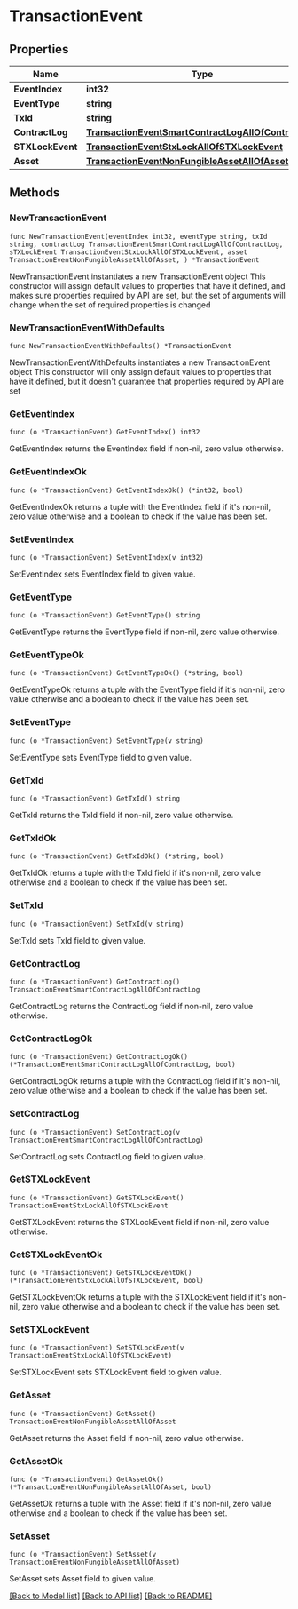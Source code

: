 # TransactionEvent

## Properties

Name | Type | Description | Notes
------------ | ------------- | ------------- | -------------
**EventIndex** | **int32** |  | 
**EventType** | **string** |  | 
**TxId** | **string** |  | 
**ContractLog** | [**TransactionEventSmartContractLogAllOfContractLog**](TransactionEventSmartContractLogAllOfContractLog.md) |  | 
**STXLockEvent** | [**TransactionEventStxLockAllOfSTXLockEvent**](TransactionEventStxLockAllOfSTXLockEvent.md) |  | 
**Asset** | [**TransactionEventNonFungibleAssetAllOfAsset**](TransactionEventNonFungibleAssetAllOfAsset.md) |  | 

## Methods

### NewTransactionEvent

`func NewTransactionEvent(eventIndex int32, eventType string, txId string, contractLog TransactionEventSmartContractLogAllOfContractLog, sTXLockEvent TransactionEventStxLockAllOfSTXLockEvent, asset TransactionEventNonFungibleAssetAllOfAsset, ) *TransactionEvent`

NewTransactionEvent instantiates a new TransactionEvent object
This constructor will assign default values to properties that have it defined,
and makes sure properties required by API are set, but the set of arguments
will change when the set of required properties is changed

### NewTransactionEventWithDefaults

`func NewTransactionEventWithDefaults() *TransactionEvent`

NewTransactionEventWithDefaults instantiates a new TransactionEvent object
This constructor will only assign default values to properties that have it defined,
but it doesn't guarantee that properties required by API are set

### GetEventIndex

`func (o *TransactionEvent) GetEventIndex() int32`

GetEventIndex returns the EventIndex field if non-nil, zero value otherwise.

### GetEventIndexOk

`func (o *TransactionEvent) GetEventIndexOk() (*int32, bool)`

GetEventIndexOk returns a tuple with the EventIndex field if it's non-nil, zero value otherwise
and a boolean to check if the value has been set.

### SetEventIndex

`func (o *TransactionEvent) SetEventIndex(v int32)`

SetEventIndex sets EventIndex field to given value.


### GetEventType

`func (o *TransactionEvent) GetEventType() string`

GetEventType returns the EventType field if non-nil, zero value otherwise.

### GetEventTypeOk

`func (o *TransactionEvent) GetEventTypeOk() (*string, bool)`

GetEventTypeOk returns a tuple with the EventType field if it's non-nil, zero value otherwise
and a boolean to check if the value has been set.

### SetEventType

`func (o *TransactionEvent) SetEventType(v string)`

SetEventType sets EventType field to given value.


### GetTxId

`func (o *TransactionEvent) GetTxId() string`

GetTxId returns the TxId field if non-nil, zero value otherwise.

### GetTxIdOk

`func (o *TransactionEvent) GetTxIdOk() (*string, bool)`

GetTxIdOk returns a tuple with the TxId field if it's non-nil, zero value otherwise
and a boolean to check if the value has been set.

### SetTxId

`func (o *TransactionEvent) SetTxId(v string)`

SetTxId sets TxId field to given value.


### GetContractLog

`func (o *TransactionEvent) GetContractLog() TransactionEventSmartContractLogAllOfContractLog`

GetContractLog returns the ContractLog field if non-nil, zero value otherwise.

### GetContractLogOk

`func (o *TransactionEvent) GetContractLogOk() (*TransactionEventSmartContractLogAllOfContractLog, bool)`

GetContractLogOk returns a tuple with the ContractLog field if it's non-nil, zero value otherwise
and a boolean to check if the value has been set.

### SetContractLog

`func (o *TransactionEvent) SetContractLog(v TransactionEventSmartContractLogAllOfContractLog)`

SetContractLog sets ContractLog field to given value.


### GetSTXLockEvent

`func (o *TransactionEvent) GetSTXLockEvent() TransactionEventStxLockAllOfSTXLockEvent`

GetSTXLockEvent returns the STXLockEvent field if non-nil, zero value otherwise.

### GetSTXLockEventOk

`func (o *TransactionEvent) GetSTXLockEventOk() (*TransactionEventStxLockAllOfSTXLockEvent, bool)`

GetSTXLockEventOk returns a tuple with the STXLockEvent field if it's non-nil, zero value otherwise
and a boolean to check if the value has been set.

### SetSTXLockEvent

`func (o *TransactionEvent) SetSTXLockEvent(v TransactionEventStxLockAllOfSTXLockEvent)`

SetSTXLockEvent sets STXLockEvent field to given value.


### GetAsset

`func (o *TransactionEvent) GetAsset() TransactionEventNonFungibleAssetAllOfAsset`

GetAsset returns the Asset field if non-nil, zero value otherwise.

### GetAssetOk

`func (o *TransactionEvent) GetAssetOk() (*TransactionEventNonFungibleAssetAllOfAsset, bool)`

GetAssetOk returns a tuple with the Asset field if it's non-nil, zero value otherwise
and a boolean to check if the value has been set.

### SetAsset

`func (o *TransactionEvent) SetAsset(v TransactionEventNonFungibleAssetAllOfAsset)`

SetAsset sets Asset field to given value.



[[Back to Model list]](../README.md#documentation-for-models) [[Back to API list]](../README.md#documentation-for-api-endpoints) [[Back to README]](../README.md)


